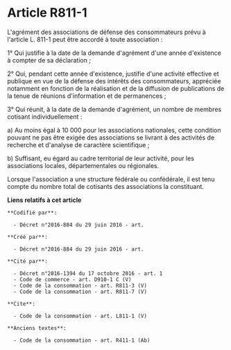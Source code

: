 # Article R811-1

L'agrément des associations de défense des consommateurs prévu à l'article L. 811-1 peut être accordé à toute association : 

1° Qui justifie à la date de la demande d'agrément d'une année d'existence à compter de sa déclaration ; 

2° Qui, pendant cette année d'existence, justifie d'une activité effective et publique en vue de la défense des intérêts des
consommateurs, appréciée notamment en fonction de la réalisation et de la diffusion de publications de la tenue de réunions
d'information et de permanences ; 

3° Qui réunit, à la date de la demande d'agrément, un nombre de membres cotisant individuellement : 

a) Au moins égal à 10 000 pour les associations nationales, cette condition pouvant ne pas être exigée des associations se
livrant à des activités de recherche et d'analyse de caractère scientifique ; 

b) Suffisant, eu égard au cadre territorial de leur activité, pour les associations locales, départementales ou régionales. 

Lorsque l'association a une structure fédérale ou confédérale, il est tenu compte du nombre total de cotisants des
associations la constituant.

**Liens relatifs à cet article**

	**Codifié par**:

	  - Décret n°2016-884 du 29 juin 2016 - art.

	**Créé par**:

	  - Décret n°2016-884 du 29 juin 2016 - art.

	**Cité par**:

	  - Décret n°2016-1394 du 17 octobre 2016 - art. 1
	  - Code de commerce - art. D910-1 C (V)
	  - Code de la consommation - art. R811-3 (V)
	  - Code de la consommation - art. R811-7 (V)

	**Cite**:

	  - Code de la consommation - art. L811-1 (V)

	**Anciens textes**:

	  - Code de la consommation - art. R411-1 (Ab)
